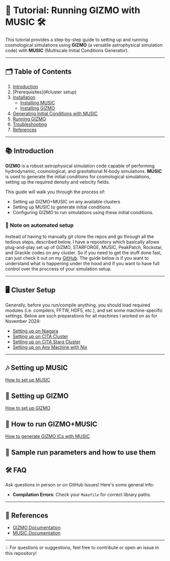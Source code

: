 # 🚀 Tutorial: Running GIZMO with MUSIC 🛠️

This tutorial provides a step-by-step guide to setting up and running cosmological simulations using **GIZMO** (a versatile astrophysical simulation code) with **MUSIC** (Multiscale Initial Conditions Generator).

---

## 🗂️ Table of Contents
1. [Introduction](#introduction)
2. [Prerequisites](#cluster setup)
3. [Installation](#installation)
   - [Installing MUSIC](#installing-music)
   - [Installing GIZMO](#installing-gizmo)
4. [Generating Initial Conditions with MUSIC](#generating-initial-conditions-with-music)
5. [Running GIZMO](#running-gizmo)
6. [Troubleshooting](#troubleshooting)
7. [References](#references)

---

## 📚 Introduction

**GIZMO** is a robust astrophysical simulation code capable of performing hydrodynamic, cosmological, and gravitational N-body simulations. **MUSIC** is used to generate the initial conditions for cosmological simulations, setting up the required density and velocity fields.

This guide will walk you through the process of:
- Setting up GIZMO+MUSIC on any available clusters
- Setting up MUSIC to generate initial conditions.
- Configuring GIZMO to run simulations using these initial conditions.

### 🤖 Note on automated setup
Instead of having to manually git clone the repos and go through all the tedious
steps, described below, I have a repository which basically allows plug-and-play
set up of GIZMO, STARFORGE, MUSIC, PeakPatch, Rockstar, and Grackle codes on any 
cluster. So if you need to get the stuff done fast, can just check it out
on my [GitHub](https://github.com/Vasissualiyp/GIZMO-setup). The guide below is
if you want to understand what is happening under the hood and if you want
to have full control over the proccess of your simulation setup.

---

## 🖥 **Cluster Setup**

Generally, before you run/compile anything, you should load required modules (i.e. compilers, FFTW, HDF5, etc.), and set some machine-specific settings. Below are such preparations for all machines I worked on as for November 2024:
- [Setting up on Niagara](docs/niagara_setup.md)
- [Setting up on CITA Cluster](docs/cita_setup.md)
- [Setting up on CITA Starq Cluster](docs/starq_setup.md)
- [Setting up on Any Machine with Nix](docs/nix_setup.md)

---

## 🎶 Setting up MUSIC

[How to set up MUSIC](docs/music_setup.md)

## 🚀 Setting up GIZMO

[How to set up GIZMO](docs/gizmo_setup.md)

## 🌌 How to run GIZMO+MUSIC

[How to generate GIZMO ICs with MUSIC](docs/music_gizmo_ics.md)

## 🔡 Sample run parameters and how to use them

## 🛠️ FAQ

Ask questions in person or on GitHub Issues! Here's some general info:

- **Compilation Errors**: Check your `Makefile` for correct library paths.

---

## 📖 References

- [GIZMO Documentation](http://www.tapir.caltech.edu/~phopkins/Site/GIZMO_files/gizmo_documentation.html)
- [MUSIC Documentation](https://www-n.oca.eu/ohahn/MUSIC/)

---

💡 For questions or suggestions, feel free to contribute or open an issue in this repository!
